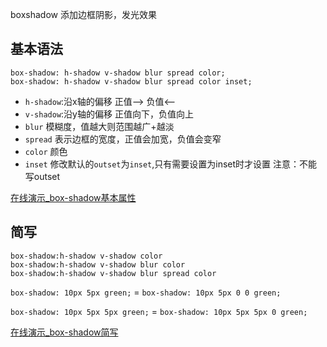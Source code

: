 boxshadow 添加边框阴影，发光效果


## 基本语法 
`box-shadow: h-shadow v-shadow blur spread color;`  
`box-shadow: h-shadow v-shadow blur spread color inset;`

- `h-shadow`:沿x轴的偏移
正值--> 负值<--
- `v-shadow`:沿y轴的偏移
正值向下，负值向上
- `blur`
模糊度，值越大则范围越广+越淡
- `spread`
表示边框的宽度，正值会加宽，负值会变窄
- `color`
颜色
- `inset`
修改默认的`outset`为`inset`,只有需要设置为inset时才设置
注意：不能写outset

[在线演示_box-shadow基本属性](http://jsfiddle.net/GenweiWu/gexhyq38/)

## 简写
`box-shadow:h-shadow v-shadow color`  
`box-shadow:h-shadow v-shadow blur color`  
`box-shadow:h-shadow v-shadow blur spread color` 

  `box-shadow: 10px 5px green;`
= `box-shadow: 10px 5px 0 0 green;`

  `box-shadow: 10px 5px 5px green;`
= `box-shadow: 10px 5px 5px 0 green;`

[在线演示_box-shadow简写](http://jsfiddle.net/GenweiWu/5fa4jrgx/)

